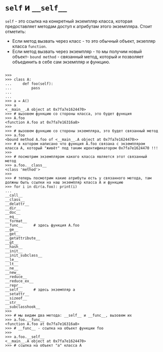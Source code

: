 `self` и `__self__`
=

`self` - это ссылка на конкретный экземпляр класса, которая предоставляет методам доступ к атрибутам этого экземпляра.
Стоит отметить:

- Если метод вызвать через класс - то это обычный объект, экзепляр класса `function`.
- Если метод вызвать через экземпляр - то мы получим новый объект- `bound method` - связанный метод, 
который и позволяет объединить в себе сам экземпляр и функцию.


```

>>> 
>>> class A:
...     def foo(self):
...         pass
...     
... 
>>> a = A()
>>> a
<__main__.A object at 0x7fa7e1624470>
>>> # вызовем функцию со стороны класса, это будет функция
>>> A.foo
<function A.foo at 0x7fa7e16316a8>
>>> 
>>> # вызовем функцию со стороны экземпляра, это будет связанный метод
>>> a.foo
<bound method A.foo of <__main__.A object at 0x7fa7e1624470>>
>>> # в котором написано что функция A.foo связана с экземпляром класса А, который "живёт" под таким идентификатором 0x7fa7e1624470 !!!
>>> 
>>> # посмотрим экземпляром какого класса является этот связанный метод
>>> a.foo.__class__
<class 'method'>
>>> 
>>> # теперь посмотрим какие атрибуты есть у связанного метода, там должны быть ссылки на наш экземпляр класса А и функцию
>>> for i in dir(a.foo): print(i)
... 
__call__
__class__
__delattr__
__dir__
__doc__
__eq__
__format__
__func__     # здесь функция A.foo
__ge__
__get__
__getattribute__
__gt__
__hash__
__init__
__init_subclass__
__le__
__lt__
__ne__
__new__
__reduce__
__reduce_ex__
__repr__
__self__     # здесь экземпляр а
__setattr__
__sizeof__
__str__
__subclasshook__
>>> 
>>> # мы видим два метода: __self__ и __func__, вызовем их
>>> a.foo.__func__
<function A.foo at 0x7fa7e16316a8>
>>> # __func__ - ссылка на объект функции foo 
>>> 
>>> a.foo.__self__
<__main__.A object at 0x7fa7e1624470>
>>> # ссылка на объект "а" класса А

```  
